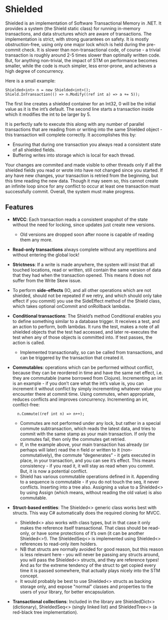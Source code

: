 Shielded
========

Shielded is an implementation of Software Transactional Memory in .NET.
It provides a system (the Shield static class) for running in-memory
transactions, and data structures which are aware of transactions. The
implementation is strict, with strong guarantees on safety. It is mostly
obstruction-free, using only one major lock which is held during
the pre-commit check. It is slower than non-transactional code, of
course - a trivial transaction is roughly around 2-5 times slower than
optimally written code. But, for anything non-trivial, the impact of STM
on performance becomes smaller, while the code is much simpler,
less error-prone, and achieves a high degree of concurrency.

Here is a small example:

    Shielded<int> n = new Shielded<int>();
    Shield.InTransaction(() => n.Modify((ref int a) => a += 5));

The first line creates a shielded container for an Int32, 0 will be the
initial value as it is the int’s default. The second line starts a
transaction inside which it modifies the int to be larger by 5.

It is perfectly safe to execute this along with any number of parallel
transactions that are reading from or writing into the same Shielded<int>
object - this transaction will complete correctly. It accomplishes this by:
* Ensuring that during one transaction you always read a consistent state of
all shielded fields.
* Buffering writes into storage which is local for each thread.

Your changes are commited and made visible to other threads only if all
the shielded fields you read or wrote into have not changed since you
started. If any have new changes, your transaction is retried from the
beginning, but this time reading the new data. Though it may seem so,
this cannot create an infinite loop since for any conflict to occur at
least one transaction must successfully commit. Overall, the system must
make progress.

Features
--------

* **MVCC**: Each transaction reads a consistent snapshot of the state without
the need for locking, since updates just create new versions.
    * Old versions are dropped soon after noone is capable of reading them
    any more.
* **Read-only transactions** always complete without any repetitions and
without entering the global lock!
* **Strictness**: If a write is made anywhere, the system will insist that
all touched locations, read or written, still contain the same version
of data that they had when the transaction opened. This means it does not
suffer from the Write Skew issue.
* To perform **side-effects** (IO, and all other operations which are not
shielded, should not be repeated if we retry, and which should only take
effect if you commit) you use the SideEffect method of the Shield class,
which takes optional onCommit and onRollback lambdas.
* **Conditional transactions**: The Shield’s method Conditional enables you
to define something similar to a database trigger. It receives a test, and
an action to perform, both lambdas. It runs the test, makes a note of
all shielded objects that the test had accessed, and later re-executes
the test when any of those objects is committed into. If test passes, the
action is called.
    * Implemented transactionally, so can be called from transactions, and
    can be triggered by the transaction that created it.
* **Commutables**: operations which can be performed without conflict, because
they can be reordered in time and have the same net effect, i.e. they are
commutable (name borrowed from Clojure). Incrementing an int is an
example - if you don’t care what the int’s value is, you can increment it
without conflict by simply incrementing whatever value you encounter there
at commit time. Using commutes, when appropriate, reduces conflicts and
improves concurrency. Incrementing an int, conflict-free:

        n.Commute((ref int n) => n++);

    * Commutes are not performed under any lock, but rather in a special
    commute subtransaction, which reads the latest data, and tries to
    commit with the same stamp as your main transaction. If only the commutes
    fail, then only the commutes get retried.
    * If, in the example above, your main transaction has already (or perhaps
    will later) read the n field or written to it (non-commutatively), the
    commute “degenerates” - it gets executed in place, in your transaction,
    and you can see it’s effect. This means consistency - if you read it, it
    will stay as read when you commit. But, it is now a potential conflict.
    * Shield has various commutable operations defined in it. Appending to a
    sequence is commutable - if you do not touch the seq, it never conflicts.
    Inserting into a tree also. Assigning a value to a Shielded<> by using
    Assign (which means, without reading the old value) is also commutable.
* **Struct-based entities**: The Shielded<> generic class works best with
structs. This way C# automatically does the required cloning for MVCC.
    * Shielded<> also works with class types, but in that case it only makes
    the reference itself transactional. That class should be read-only, or
    have some protections of it’s own (it can be another Shielded<>!). The
    ShieldedSeq<> is implemented using Shielded<> references to read-only item holders.
    * NB that structs are normally avoided for good reason, but this reason
    is less relevant here - you will never be passing any structs around,
    you will pass the Shielded<> structs, and they are reference types! And
    as for the extreme tendency of the struct to get copied every time it is
    passed somewhere, that actually plays nicely into the STM concept.
    * It would probably be best to use Shielded<> structs as backing
    storage only, and expose "normal" classes and properties to the users of
    your library, for better encapsulation.
* **Transactional collections**: Included in the library are ShieldedDict<>
(dictionary), ShieldedSeq<> (singly linked list) and ShieldedTree<> (a
red-black tree implementation).

